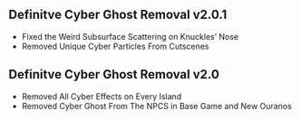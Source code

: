 ## Definitve Cyber Ghost Removal v2.0.1
- Fixed the Weird Subsurface Scattering on Knuckles’ Nose
- Removed Unique Cyber Particles From Cutscenes
## Definitve Cyber Ghost Removal v2.0
- Removed All Cyber Effects on Every Island
- Removed Cyber Ghost From The NPCS in Base Game and New Ouranos 
